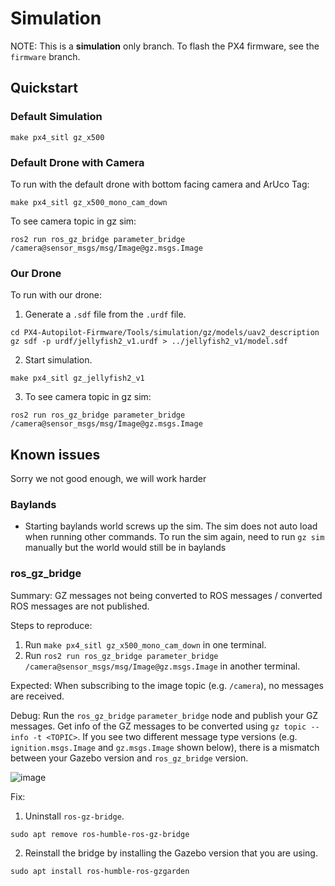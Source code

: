 # Simulation

NOTE: This is a **simulation** only branch. To flash the PX4 firmware, see the `firmware` branch.

## Quickstart

### Default Simulation

```
make px4_sitl gz_x500
```

### Default Drone with Camera

To run with the default drone with bottom facing camera and ArUco Tag:

```
make px4_sitl gz_x500_mono_cam_down

```

To see camera topic in gz sim:

```
ros2 run ros_gz_bridge parameter_bridge /camera@sensor_msgs/msg/Image@gz.msgs.Image
```

### Our Drone

To run with our drone:

1. Generate a `.sdf` file from the `.urdf` file.

```
cd PX4-Autopilot-Firmware/Tools/simulation/gz/models/uav2_description
gz sdf -p urdf/jellyfish2_v1.urdf > ../jellyfish2_v1/model.sdf
```

2. Start simulation.

```
make px4_sitl gz_jellyfish2_v1
```

3. To see camera topic in gz sim:

```
ros2 run ros_gz_bridge parameter_bridge /camera@sensor_msgs/msg/Image@gz.msgs.Image
```

## Known issues

Sorry we not good enough, we will work harder

### Baylands

* Starting baylands world screws up the sim. The sim does not auto load when running other commands. To run the sim again, need to run ```gz sim``` manually but the world would still be in baylands

### ros_gz_bridge

Summary:
GZ messages not being converted to ROS messages / converted ROS messages are not published.

Steps to reproduce:
1. Run `make px4_sitl gz_x500_mono_cam_down` in one terminal.
2. Run `ros2 run ros_gz_bridge parameter_bridge /camera@sensor_msgs/msg/Image@gz.msgs.Image` in another terminal.

Expected:
When subscribing to the image topic (e.g. `/camera`), no messages are received.

Debug:
Run the `ros_gz_bridge` `parameter_bridge` node and publish your GZ messages. Get info of the GZ messages to be converted using `gz topic --info -t <TOPIC>`. If you see two different message type versions (e.g. `ignition.msgs.Image` and `gz.msgs.Image` shown below), there is a mismatch between your Gazebo version and `ros_gz_bridge` version.

![image](https://github.com/user-attachments/assets/fe3841d8-ce0a-40fe-a8a5-df7f58d78f3c)

Fix:

1. Uninstall `ros-gz-bridge`.

```
sudo apt remove ros-humble-ros-gz-bridge
```

2. Reinstall the bridge by installing the Gazebo version that you are using.

```
sudo apt install ros-humble-ros-gzgarden
```
